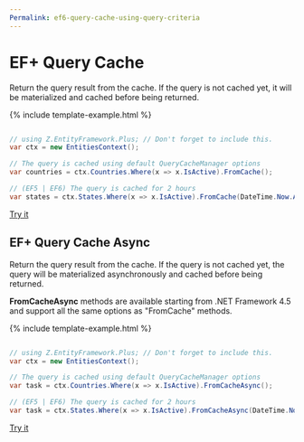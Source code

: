 ```yaml
---
Permalink: ef6-query-cache-using-query-criteria
---
```


# EF+ Query Cache

Return the query result from the cache. If the query is not cached yet, it will be materialized and cached before being returned.

{% include template-example.html %} 
```csharp

// using Z.EntityFramework.Plus; // Don't forget to include this.
var ctx = new EntitiesContext();

// The query is cached using default QueryCacheManager options
var countries = ctx.Countries.Where(x => x.IsActive).FromCache();

// (EF5 | EF6) The query is cached for 2 hours
var states = ctx.States.Where(x => x.IsActive).FromCache(DateTime.Now.AddHours(2));

```
[Try it](https://dotnetfiddle.net/BcScGT)

## EF+ Query Cache Async

Return the query result from the cache. If the query is not cached yet, the query will be materialized asynchronously and cached before being returned.

**FromCacheAsync** methods are available starting from .NET Framework 4.5 and support all the same options as "FromCache" methods.

{% include template-example.html %} 
```csharp

// using Z.EntityFramework.Plus; // Don't forget to include this.
var ctx = new EntitiesContext();

// The query is cached using default QueryCacheManager options
var task = ctx.Countries.Where(x => x.IsActive).FromCacheAsync();

// (EF5 | EF6) The query is cached for 2 hours
var task = ctx.States.Where(x => x.IsActive).FromCacheAsync(DateTime.Now.AddHours(2));

```
[Try it](https://dotnetfiddle.net/Uh9miZ)
